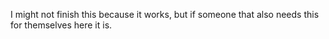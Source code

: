 I might not finish this because it works, but if someone that also needs this for themselves here it is.
